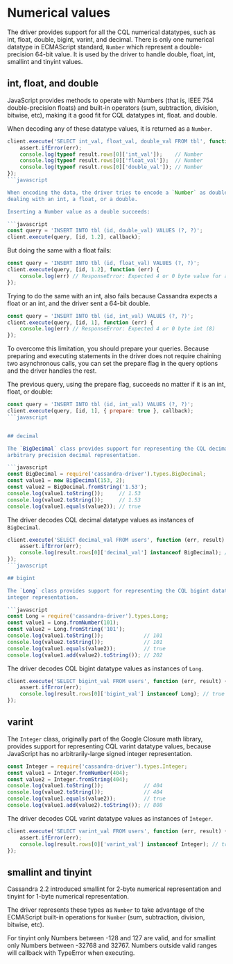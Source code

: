 # Numerical values

The driver provides support for all the CQL numerical datatypes, such as int, float, double, bigint, varint, and
decimal. There is only one numerical datatype in ECMAScript standard, `Number` which represent a
double-precision 64-bit value. It is used by the driver to handle double, float, int, smallint and tinyint values.

## int, float, and double 

JavaScript provides methods to operate with Numbers (that is, IEEE 754 double-precision floats) and built-in operators
(sum, subtraction, division, bitwise, etc), making it a good fit for CQL datatypes int, float. and double.

When decoding any of these datatype values, it is returned as a `Number`.

```javascript
client.execute('SELECT int_val, float_val, double_val FROM tbl', function (err, result) {
    assert.ifError(err);
    console.log(typeof result.rows[0]['int_val']);    // Number
    console.log(typeof result.rows[0]['float_val']);  // Number
    console.log(typeof result.rows[0]['double_val']); // Number
});
```javascript

When encoding the data, the driver tries to encode a `Number` as double because it can not automatically determine if is
dealing with an int, a float, or a double.

Inserting a Number value as a double succeeds:

```javascript
const query = 'INSERT INTO tbl (id, double_val) VALUES (?, ?)';
client.execute(query, [id, 1.2], callback);
```

But doing the same with a float fails:

```javascript
const query = 'INSERT INTO tbl (id, float_val) VALUES (?, ?)';
client.execute(query, [id, 1.2], function (err) {
    console.log(err) // ResponseError: Expected 4 or 0 byte value for a float (8)
});
```

Trying to do the same with an int, also fails because Cassandra expects a float or an int, and the driver sent a 64-bit
double.

```javascript
const query = 'INSERT INTO tbl (id, int_val) VALUES (?, ?)';
client.execute(query, [id, 1], function (err) {
    console.log(err) // ResponseError: Expected 4 or 0 byte int (8)
});
```

To overcome this limitation, you should prepare your queries. Because preparing and executing statements in the driver
does not require chaining two asynchronous calls, you can set the prepare flag in the query options and the driver
handles the rest.

The previous query, using the prepare flag, succeeds no matter if it is an int, float, or double:

```javascript
const query = 'INSERT INTO tbl (id, int_val) VALUES (?, ?)';
client.execute(query, [id, 1], { prepare: true }, callback);
```javascript


## decimal 

The `BigDecimal` class provides support for representing the CQL decimal datatype, because JavaScript has no built-in
arbitrary precision decimal representation.

```javascript
const BigDecimal = require('cassandra-driver').types.BigDecimal;
const value1 = new BigDecimal(153, 2);
const value2 = BigDecimal.fromString('1.53');
console.log(value1.toString());     // 1.53
console.log(value2.toString());     // 1.53
console.log(value1.equals(value2)); // true
```

The driver decodes CQL decimal datatype values as instances of `BigDecimal`.

```javascript
client.execute('SELECT decimal_val FROM users', function (err, result) {
    assert.ifError(err);
    console.log(result.rows[0]['decimal_val'] instanceof BigDecimal); // true
});
```javascript

## bigint 

The `Long` class provides support for representing the CQL bigint datatype, because JavaScript has no built-in 64-bit
integer representation.

```javascript
const Long = require('cassandra-driver').types.Long;
const value1 = Long.fromNumber(101);
const value2 = Long.fromString('101');
console.log(value1.toString());             // 101
console.log(value2.toString());             // 101
console.log(value1.equals(value2));         // true
console.log(value1.add(value2).toString()); // 202
```

The driver decodes CQL bigint datatype values as instances of `Long`.

```javascript
client.execute('SELECT bigint_val FROM users', function (err, result) {
    assert.ifError(err);
    console.log(result.rows[0]['bigint_val'] instanceof Long); // true
});
```

## varint 

The `Integer` class, originally part of the Google Closure math library, provides support for representing CQL varint
datatype values, because JavaScript has no arbitrarily-large signed integer representation.

```javascript
const Integer = require('cassandra-driver').types.Integer;
const value1 = Integer.fromNumber(404);
const value2 = Integer.fromString(404);
console.log(value1.toString());             // 404
console.log(value2.toString());             // 404
console.log(value1.equals(value2));         // true
console.log(value1.add(value2).toString()); // 808
```

The driver decodes CQL varint datatype values as instances of `Integer`.

```javascript
client.execute('SELECT varint_val FROM users', function (err, result) {
    assert.ifError(err);
    console.log(result.rows[0]['varint_val'] instanceof Integer); // true
});
```

## smallint and tinyint 

Cassandra 2.2 introduced smallint for 2-byte numerical representation and tinyint for 1-byte numerical representation.

The driver represents these types as `Number` to take advantage of the ECMAScript built-in operations for `Number` (sum,
subtraction, division, bitwise, etc).

For tinyint only Numbers between -128 and 127 are valid, and for smallint only Numbers between -32768 and 32767.
Numbers outside valid ranges will callback with TypeError when executing.